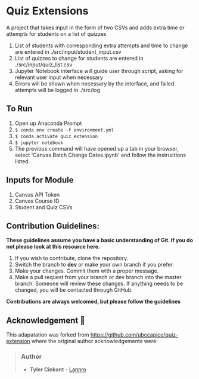 # Quiz Extensions

A project that takes input in the form of two CSVs and adds extra time or attempts for students on a list of quizzes

1. List of students with corresponding extra attempts and time to change are entered in ./src/input/student_input.csv
2. List of quizzes to change for students are entered in ./src/input/quiz_list.csv
3. Jupyter Notebook interface will guide user through script, asking for relevant user input when necessary
4. Errors will be shown when necessary by the interface, and failed attempts will be logged in ./src/log

## To Run

1. Open up Anaconda Prompt
2. `$ conda env create -f environment.yml`
3. `$ conda activate quiz_extension`
4. `$ jupyter notebook`
5. The previous command will have opened up a tab in your browser, select 'Canvas Batch Change Dates.ipynb' and follow the instructions listed.

## Inputs for Module

1. Canvas API Token
2. Canvas Course ID
4. Student and Quiz CSVs

## Contribution Guidelines:
**These guidelines assume you have a basic understanding of Git. If you do not please look at this resource here.**
1. If you wish to contribute, clone the repository.
2. Switch the branch to **dev** or make your own branch if you prefer.
3. Make your changes. Commit them with a proper message.
4. Make a pull request from your branch or dev branch into the master branch. Someone will review these changes. If anything needs to be changed, you will be contacted through GitHub.

**Contributions are always welcomed, but please follow the guidelines**

## Acknowledgement :star2:
This adapatation was forked from https://github.com/ubccapico/quiz-extension where the original author acknowledgements were:

> ###  Author
> * **Tyler Cinkant** - [Lannro](https://github.com/Lannro)
